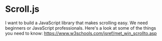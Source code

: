 # Scroll.js
I want to build a JavaScript library that makes scrolling easy. We need beginners or JavaScript professionals. Here's a look at some of the things you need to know:  https://www.w3schools.com/jsref/met_win_scrollto.asp
